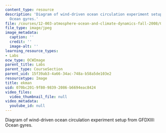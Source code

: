 ```yaml
---
content_type: resource
description: 'Diagram of wind-driven ocean circulation experiment setup from GFDXIII:
  Ocean gyres.'
file: /courses/12-003-atmosphere-ocean-and-climate-dynamics-fall-2008/070bc2019f8098392086b6694eac8424_ekman.jpg
file_type: image/jpeg
image_metadata:
  caption: ''
  credit: ''
  image-alt: ''
learning_resource_types:
- Labs
ocw_type: OCWImage
parent_title: Labs
parent_type: CourseSection
parent_uid: 15f39ab3-4a66-34ac-748a-b58a5de103e2
resourcetype: Image
title: ekman
uid: 070bc201-9f80-9839-2086-b6694eac8424
video_files:
  video_thumbnail_file: null
video_metadata:
  youtube_id: null
---
```

Diagram of wind-driven ocean circulation experiment setup from GFDXIII: Ocean gyres.

